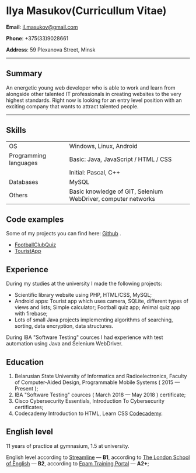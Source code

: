 ﻿# Ilya Masukov(Curricullum Vitae)

**Email**: il.masukov@gmail.com

**Phone**: +375(33)9028661

**Address**: 59 Plexanova Street, Minsk

---
## Summary
An energetic young web developer who is able to work and learn from alongside other talented IT professionals in creating websites to the very highest standards. Right now is looking for an entry level position with an exciting company that wants to attract talented people. 

---

## Skills

|  |  |
| - | - |
| OS | Windows, Linux, Android |
| Programming languages | Basic: Java, JavaScript / HTML / CSS |
| | Initial: Pascal, C++ |
| Databases | MySQL|
| Others | Basic knowledge of GIT, Selenium WebDriver, computer networks |

## Code examples

Some of my projects you can find here: [Github](https://github.com/killod) .

+ [FootballClubQuiz](https://github.com/killod/FootballClubQuiz)
+ [TouristApp](https://github.com/killod/TouristApp)


## Experience

During my studies at the university I made the following projects:

 - Scientific library website using PHP, HTML/CSS, MySQL;
 - Android apps: Tourist app which uses camera, SQLite, different types of views and lists; Simple calculator; Football quiz app; Animal quiz app with firebase;
 - Lots of small Java projects implementing algorithms of searching, sorting, data encryption, data structures.

During IBA "Software Testing" cources I had experience with test automation using Java and Selenium WebDriver.

## Education

1. Belarusian State University of Informatics and Radioelectronics, Faculty of Computer-Aided Design, Programmable Mobile Systems ( 2015 — Present );
2. IBA "Software Testing" cources ( March 2018 — May 2018 ) certificate;
3. Cisco Cybersecurity Essentials, Introduction To Cybersecurity certificates;
4. Codecademy Introduction to HTML, Learn CSS [Codecademy](https://www.codecademy.com/starikxottab).

## English level

11 years of practice at gymnasium, 1.5 at university.

English level according to [Streamline](https://test.str.by/) — **B1**, according to [The London School of English](https://www.londonschool.com/) — **B2**, according to [Epam Training Portal](https://training.by/) — **A2+**;
